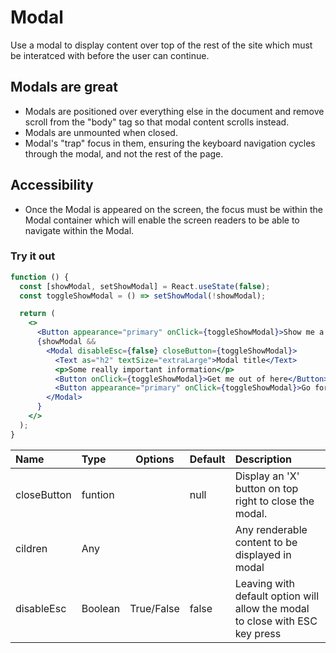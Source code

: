 # Modal

Use a modal to display content over top of the rest of the site which must be interatced with before the user can continue.

## Modals are great

- Modals are positioned over everything else in the document and remove scroll from the "body" tag so that modal content scrolls instead.
- Modals are unmounted when closed.
- Modal's "trap" focus in them, ensuring the keyboard navigation cycles through the modal, and not the rest of the page.

## Accessibility

- Once the Modal is appeared on the screen, the focus must be within the Modal container which will enable the screen readers to be able to navigate within the Modal.

### Try it out

```.jsx
function () {
  const [showModal, setShowModal] = React.useState(false);
  const toggleShowModal = () => setShowModal(!showModal);

  return (
    <>
      <Button appearance="primary" onClick={toggleShowModal}>Show me a modal</Button>
      {showModal &&
        <Modal disableEsc={false} closeButton={toggleShowModal}>
          <Text as="h2" textSize="extraLarge">Modal title</Text>
          <p>Some really important information</p>
          <Button onClick={toggleShowModal}>Get me out of here</Button>
          <Button appearance="primary" onClick={toggleShowModal}>Go for it 😃</Button>
        </Modal>
      }
    </>
  );
}
```

| Name        | Type    |  Options   | Default | Description                                                                  |
| :---------- | :------ | :--------: | :------ | :--------------------------------------------------------------------------- |
| closeButton | funtion |            | null    | Display an 'X' button on top right to close the modal.                       |
| cildren     | Any     |            |         | Any renderable content to be displayed in modal                              |
| disableEsc  | Boolean | True/False | false   | Leaving with default option will allow the modal to close with ESC key press |
